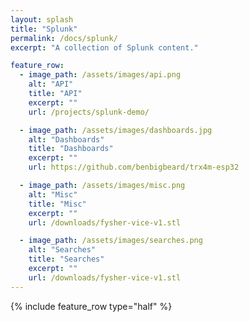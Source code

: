 ```yaml
---
layout: splash
title: "Splunk"
permalink: /docs/splunk/
excerpt: "A collection of Splunk content."

feature_row:
  - image_path: /assets/images/api.png
    alt: "API"
    title: "API"
    excerpt: ""
    url: /projects/splunk-demo/

  - image_path: /assets/images/dashboards.jpg
    alt: "Dashboards"
    title: "Dashboards"
    excerpt: ""
    url: https://github.com/benbigbeard/trx4m-esp32

  - image_path: /assets/images/misc.png
    alt: "Misc"
    title: "Misc"
    excerpt: ""
    url: /downloads/fysher-vice-v1.stl

  - image_path: /assets/images/searches.png
    alt: "Searches"
    title: "Searches"
    excerpt: ""
    url: /downloads/fysher-vice-v1.stl
---
```


{% include feature_row type="half" %}
